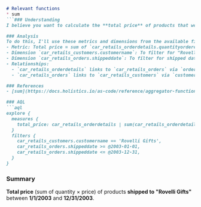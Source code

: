 ```markdown
# Relevant functions
* sum
```### Understanding
I believe you want to calculate the **total price** of products that were shipped to the customer "Rovelli Gifts" between January 1, 2003 and December 31, 2003.

### Analysis
To do this, I'll use these metrics and dimensions from the available fields:
- Metric: Total price = sum of `car_retails_orderdetails.quantityordered * car_retails_orderdetails.priceeach`
- Dimension `car_retails_customers.customername`: To filter for "Rovelli Gifts"
- Dimension `car_retails_orders.shippeddate`: To filter for shipped date between 1/1/2003 and 12/31/2003
- Relationships:
  - `car_retails_orderdetails` links to `car_retails_orders` via `ordernumber`
  - `car_retails_orders` links to `car_retails_customers` via `customernumber`

### References
- [sum](https://docs.holistics.io/as-code/reference/aggregator-functions#sum)

### AQL
```aql
explore {
  measures {
    total_price: car_retails_orderdetails | sum(car_retails_orderdetails.quantityordered * car_retails_orderdetails.priceeach),
  }
  filters {
    car_retails_customers.customername == 'Rovelli Gifts',
    car_retails_orders.shippeddate >= @2003-01-01,
    car_retails_orders.shippeddate <= @2003-12-31,
  }
}
```

### Summary
**Total price** (sum of quantity × price) of products **shipped to "Rovelli Gifts"** between **1/1/2003** and **12/31/2003**.